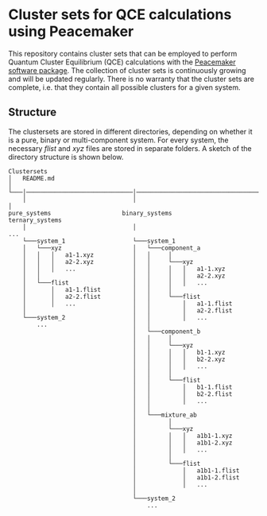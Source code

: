 # Cluster sets for QCE calculations using Peacemaker

This repository contains cluster sets that can be employed to perform Quantum Cluster Equilibrium (QCE) calculations with the [Peacemaker software package](https://github.com/kirchners-manta/peacemaker3). The collection of cluster sets is continuously growing and will be updated regularly. There is no warranty that the cluster sets are complete, i.e. that they contain all possible clusters for a given system.

## Structure 

The clustersets are stored in different directories, depending on whether it is a pure, binary or multi-component system. For every system, the necessary *flist* and *xyz* files are stored in separate folders. A sketch of the directory structure is shown below.

```
Clustersets
│   README.md
│    
└───│──────────────────────────────│───────────────────────────────────│
    │                              │                                   │
pure_systems                    binary_systems                      ternary_systems
    │                              │                                ...
    └───system_1                   └───system_1
    │   └───xyz                    │   └───component_a
    │   │   │   a1-1.xyz           │   │     │
    │   │   │   a2-2.xyz           │   │     └───xyz
    │   │   │   ...                │   │     │   │   a1-1.xyz 
    │   │                          │   │     │   │   a2-2.xyz
    │   └───flist                  │   │     │   │   ... 
    │       │   a1-1.flist         │   │     │
    │       │   a2-2.flist         │   │     └───flist
    │       │   ...                │   │         │   a1-1.flist
    │                              │   │         │   a2-2.flist 
    └───system_2                   │   │         │   ...
        ...                        │   │
                                   │   └───component_b
                                   │   │     │  
                                   │   │     └───xyz
                                   │   │     │   │   b1-1.xyz
                                   │   │     │   │   b2-2.xyz
                                   │   │     │   │   ...
                                   │   │     │
                                   │   │     └───flist
                                   │   │         │   b1-1.flist
                                   │   │         │   b2-2.flist
                                   │   │         │   ...
                                   │   │
                                   │   └───mixture_ab
                                   │         │  
                                   │         └───xyz
                                   │         │   │   a1b1-1.xyz
                                   │         │   │   a1b1-2.xyz
                                   │         │   │   ...
                                   │         │
                                   │         └───flist
                                   │             │   a1b1-1.flist
                                   │             │   a1b1-2.flist
                                   │             │   ...
                                   │
                                   └───system_2
                                       ...

```